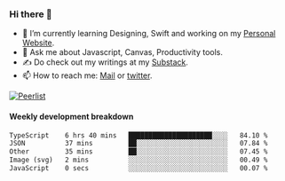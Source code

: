 ### Hi there 👋

- 🌱 I’m currently learning Designing, Swift and working on my [Personal Website](https://kvaishak.com/).
- 💬 Ask me about Javascript, Canvas,  Productivity tools. 
- :writing_hand: Do check out my writings at my [Substack](https://kvaishak.substack.com/).
- 📫 How to reach me: [Mail](mailto:vaishak.kaippanchery@gmail.com) or [twitter](https://twitter.com/kvaishack).

[![Peerlist](https://github-readme-badge.peerlist.io/api/vaishak)](https://peerlist.io/vaishak)

#### Weekly development breakdown

<!--START_SECTION:waka-->

```txt
TypeScript    6 hrs 40 mins   █████████████████████░░░░   84.10 %
JSON          37 mins         ██░░░░░░░░░░░░░░░░░░░░░░░   07.84 %
Other         35 mins         ██░░░░░░░░░░░░░░░░░░░░░░░   07.45 %
Image (svg)   2 mins          ░░░░░░░░░░░░░░░░░░░░░░░░░   00.49 %
JavaScript    0 secs          ░░░░░░░░░░░░░░░░░░░░░░░░░   00.07 %
```

<!--END_SECTION:waka-->
